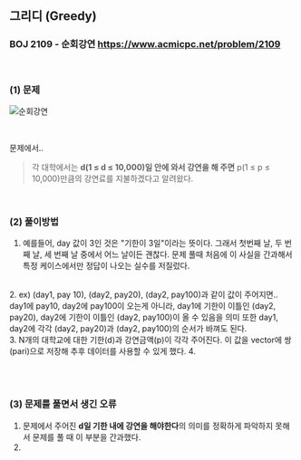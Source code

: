 ## 그리디 (Greedy) 
### BOJ 2109 - 순회강연      <https://www.acmicpc.net/problem/2109>

<br>

### (1) 문제 ###
![순회강연](https://user-images.githubusercontent.com/83392219/140550174-708fe8ca-3b88-4518-8574-b30da04d9e7e.JPG)

<br>

문제에서..<br>
> 각 대학에서는 <b>d(1 ≤ d ≤ 10,000)일 안에 와서 강연을 해 주면</b> p(1 ≤ p ≤ 10,000)만큼의 강연료를 지불하겠다고 알려왔다. 

<br>

### (2) 풀이방법 ###
1. 예를들어, day 값이 3인 것은 "기한이 3일"이라는 뜻이다. 그래서 첫번째 날, 두 번째 날, 세 번째 날 중에서 어느 날이든 괜찮다. 
   문제 풀때 처음에 이 사실을 간과해서 특정 케이스에서만 정답이 나오는 실수를 저질렀다.  
<br>
2. 
ex) (day1, pay 10), (day2, pay20), (day2, pay100)과 같이 값이 주어지면.. <br>
day1에 pay10, day2에 pay100이 오는게 아니라,
day1에 기한이 이틀인 (day2, pay20), day2에 기한이 이틀인 (day2, pay100)이 올 수 있음을 의미
또한 day1, day2에 각각 (day2, pay20)과 (day2, pay100)의 순서가 바껴도 된다.
<br>
3. N개의 대학교에 대한 기한(d)과 강연금액(p)이 각각 주어진다. 이 값을 vector에 쌍(pari)으로 저장해 추후 데이터를 사용할 수 있게 했다.
4. 

<br><br>

### (3) 문제를 풀면서 생긴 오류 ###
1. 문제에서 주어진 **d일 기한 내에 강연을 해야한다**의 의미를 정확하게 파악하지 못해서 문제를 풀 때 이 부분을 간과했다.
2. 

